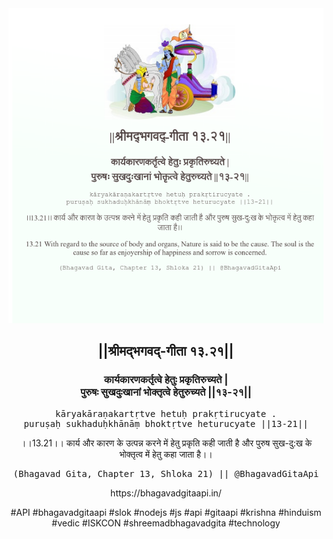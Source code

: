 <img src="../../asset/BG_13_21.png"/>
<center><h2>||श्रीमद्‍भगवद्‍-गीता १३.२१||</h2>
<h3>कार्यकारणकर्तृत्वे हेतुः प्रकृतिरुच्यते |<br/>पुरुषः सुखदुःखानां भोक्तृत्वे हेतुरुच्यते ||१३-२१||</h3>
<pre>kāryakāraṇakartṛtve hetuḥ prakṛtirucyate .<br/>puruṣaḥ sukhaduḥkhānāṃ bhoktṛtve heturucyate ||13-21||</pre>
<p>।।13.21।। कार्य और कारण के उत्पन्न करने में हेतु प्रकृति कही जाती है और पुरुष सुख-दु:ख के भोक्तृत्व में हेतु कहा जाता है।।</p>
<pre>(Bhagavad Gita, Chapter 13, Shloka 21) || @BhagavadGitaApi</pre><p>https://bhagavadgitaapi.in/</p><p>#API #bhagavadgitaapi #slok #nodejs #js #api #gitaapi #krishna #hinduism #vedic #ISKCON #shreemadbhagavadgita #technology</p></center>